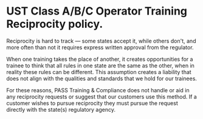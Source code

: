 # UST Class A/B/C Operator Training Reciprocity policy.

Reciprocity is hard to track — some states accept it, while others don't, and more often
than not it requires express written approval from the regulator.

When one training takes the place of another, it creates opportunities for a trainee to think that all rules in
one state are the same as the other, when in reality these rules can be different. This assumption creates a liability that
does not align with the qualities and standards that we hold for our trainees.

For these reasons, PASS Training & Compliance does not handle or aid in any reciprocity requests
or suggest that our customers use this method. If a customer wishes to pursue reciprocity they must
 pursue the request directly with the state(s) regulatory agency.
